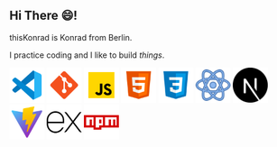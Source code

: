 ## Hi There 😄!

thisKonrad is Konrad from Berlin.

I practice coding and I like to build *things*.


<img src="./icons8-vs-code.svg" width="62"/> <img src="./icons8-git.svg" width="62"/> <img src="./icons8-002javascript.svg" width="62"/> <img src="./icons8-002html.svg" width="62"/> <img src="./icons8-002css.svg" width="62"/>
<img src="./icons8-react.svg" width="62"/>  <img src="./next-js.svg" width="62"/> <img src="./icons8-schnell.svg" width="62"/> <img src="./expressJS.svg" width="62"/> <img src="./icons8-npm.svg" width="62"/> 
